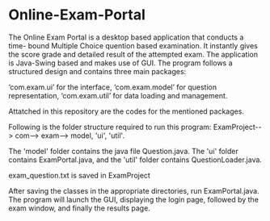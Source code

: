 # Online-Exam-Portal
The Online Exam Portal is a desktop based application that conducts a time- bound Multiple Choice quention based examination. It instantly gives the score grade and detailed result of the attempted exam. The application is Java-Swing based and makes use of GUI. The program follows a structured design and contains three main packages:

‘com.exam.ui’ for the interface, ‘com.exam.model’ for question representation, ‘com.exam.util’ for data loading and management.

Attatched in this repository are the codes for the mentioned packages. 

Following is the folder structure required to run this program: 
ExamProject--> com--> exam--> model, 'ui', 'util'. 

The 'model' folder contains the java file Question.java. The 'ui' folder contains ExamPortal.java, and the 'util' folder contains QuestionLoader.java.

exam_question.txt is saved in ExamProject

After saving the classes in the appropriate directories, run ExamPortal.java. The program will launch the GUI, displaying the login page, followed by the exam window, and finally the results page.
